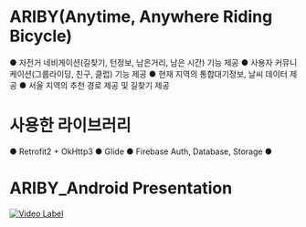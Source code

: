 # ARIBY(Anytime, Anywhere Riding Bicycle)
● 자전거 네비게이션(길찾기, 턴정보, 남은거리, 남은 시간) 기능 제공
● 사용자 커뮤니케이션(그룹라이딩, 친구, 클럽) 기능 제공
● 현재 지역의 통합대기정보, 날씨 데이터 제공
● 서울 지역의 추천 경로 제공 및 길찾기 제공

# 사용한 라이브러리
● Retrofit2 + OkHttp3
● Glide
● Firebase Auth, Database, Storage
● 

# ARIBY_Android Presentation
[![Video Label](http://img.youtube.com/vi/krIY7ZB1JHI/0.jpg)](https://www.youtube.com/watch?v=krIY7ZB1JHI=0s)
